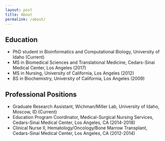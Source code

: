 ```yaml
---
layout: post
title: About
permalink: /about/
---
```



## Education

* PhD student in Bioinformatics and Computational Biology, University of Idaho (Current)
* MS in Biomedical Sciences and Translational Medicine, Cedars-Sinai Medical Center, Los Angeles (2017)
* MS in Nursing, University of California, Los Angeles (2012)
* BS in Biochemistry, University of California, Los Angeles (2009)

## Professional Positions

* Graduate Research Assistant, Wichman/Miller Lab, University of Idaho, Moscow, ID (Current)
* Education Program Coordinator, Medical-Surgical Nursing Services, Cedars-Sinai Medical Center, Los Angeles, CA (2014-2018)
* Clinical Nurse II, Hematology/Oncology/Bone Marrow Transplant, Cedars-Sinai Medical Center, Los Angeles, CA (2012-2014)

